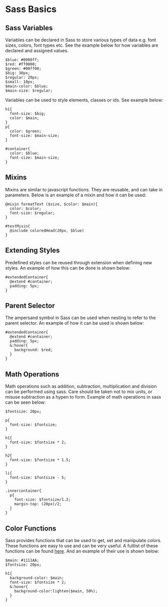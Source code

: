 # Sass Basics
## Sass Variables
Variables can be declared in Sass to store various types of data e.g. font sizes, colors, font types etc. See the example below for how variables are declared and assigned values.
```
$blue: #0000ff;
$red: #ff0000;
$green: #00ff00;
$big: 30px;
$regular: 20px;
$small: 10px;
$main-color: $blue;
$main-size: $regular;
```
Variables can be used to style elements, classes or ids. See example below:
```
h1{
  font-size: $big;
  color: $main;
}
p{
  color: $green;
  font-size: $main-size;
}

#container{
  color: $blue;
  font-size: $main-size;
}
```
## Mixins
Mixins are similar to javascript functions. They are reusable, and can take in parameters. Below is an example of a mixin and how it can be used:

```
@mixin formatText ($size, $color: $main){
  color: $color;
  font-size: $regular;
}

#testMixin{
  @include coloredHead(20px, $blue)
}
```
## Extending Styles
Predefined styles can be reused through extension when defining new styles. An example of how this can be done is shown below:
```
#extendedContainer{
  @extend #container;
  padding: 5px;
}
```
## Parent Selector
The ampersand symbol in Sass can be used when nesting to refer to the parent selector. An example of how it can be used is shown below:
```
#extendedContainer{
  @extend #container;
  padding: 5px;
  &:hover{
    background: $red;
  }
}
```
## Math Operations
Math operations such as addition, subtraction, multiplication and division can be performed using sass. Care should be taken not to mix units, or misuse subtraction as a hypen to form. Example of math operations in sass can be seen below:
```
$fontsize: 20px;

p{
  font-size: $fontsize;
}

h1{
  font-size: $fontsize * 2;
}

h2{
  font-size: $fontsize * 1.5;
}

li{
  font-size: $fontsize - 5;
}

.innercontainer{
  p{
    font-size: $fontsize/1.2;
    margin-top: (20px)/2;
  }
}
```
## Color Functions
Sass provides functions that can be used to get, set and manipulate colors. These functions are easy to use and can be very useful. A fulllist of these functions can be found [here](https://sass-lang.com/documentation/modules/color). And an example of their use is shown below:
```
$main: #1111AA;
$fontsize: 20px;

h1{
  background-color: $main;
  font-size: $fontsize * 2;
  &:hover{
    background-color:lighten($main, 50%);
  }
}
```

